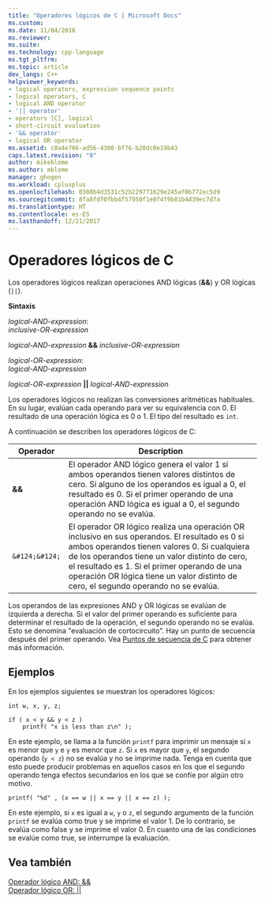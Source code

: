 ```yaml
---
title: "Operadores lógicos de C | Microsoft Docs"
ms.custom: 
ms.date: 11/04/2016
ms.reviewer: 
ms.suite: 
ms.technology: cpp-language
ms.tgt_pltfrm: 
ms.topic: article
dev_langs: C++
helpviewer_keywords:
- logical operators, expression sequence points
- logical operators, C
- logical AND operator
- '|| operator'
- operators [C], logical
- short-circuit evaluation
- '&& operator'
- logical OR operator
ms.assetid: c0a4e766-ad56-4300-bf76-b28dc0e19b43
caps.latest.revision: "8"
author: mikeblome
ms.author: mblome
manager: ghogen
ms.workload: cplusplus
ms.openlocfilehash: 0308b4d3531c52b229771629e245af0b772ec5d9
ms.sourcegitcommit: 8fa8fdf0fbb4f57950f1e8f4f9b81b4d39ec7d7a
ms.translationtype: HT
ms.contentlocale: es-ES
ms.lasthandoff: 12/21/2017
---
```

# <a name="c-logical-operators"></a>Operadores lógicos de C
Los operadores lógicos realizan operaciones AND lógicas (**&&**) y OR lógicas (`||`).  
  
 **Sintaxis**  
  
 *logical-AND-expression*:  
 *inclusive-OR-expression*  
  
 *logical-AND-expression*  **&&**  *inclusive-OR-expression*  
  
 *logical-OR-expression*:  
 *logical-AND-expression*  
  
 *logical-OR-expression*  **&#124;&#124;**  *logical-AND-expression*  
  
 Los operadores lógicos no realizan las conversiones aritméticas habituales. En su lugar, evalúan cada operando para ver su equivalencia con 0. El resultado de una operación lógica es 0 o 1. El tipo del resultado es `int`.  
  
 A continuación se describen los operadores lógicos de C:  
  
|Operador|Description|  
|--------------|-----------------|  
|**&&**|El operador AND lógico genera el valor 1 si ambos operandos tienen valores distintos de cero. Si alguno de los operandos es igual a 0, el resultado es 0. Si el primer operando de una operación AND lógica es igual a 0, el segundo operando no se evalúa.|  
|`&#124;&#124;`|El operador OR lógico realiza una operación OR inclusivo en sus operandos. El resultado es 0 si ambos operandos tienen valores 0. Si cualquiera de los operandos tiene un valor distinto de cero, el resultado es 1. Si el primer operando de una operación OR lógica tiene un valor distinto de cero, el segundo operando no se evalúa.|  
  
 Los operandos de las expresiones AND y OR lógicas se evalúan de izquierda a derecha. Si el valor del primer operando es suficiente para determinar el resultado de la operación, el segundo operando no se evalúa. Esto se denomina "evaluación de cortocircuito". Hay un punto de secuencia después del primer operando. Vea [Puntos de secuencia de C](../c-language/c-sequence-points.md) para obtener más información.  
  
## <a name="examples"></a>Ejemplos  
 En los ejemplos siguientes se muestran los operadores lógicos:  
  
```  
int w, x, y, z;  
  
if ( x < y && y < z )  
    printf( "x is less than z\n" );  
```  
  
 En este ejemplo, se llama a la función `printf` para imprimir un mensaje si `x` es menor que `y` e `y` es menor que `z`. Si `x` es mayor que `y`, el segundo operando (`y < z`) no se evalúa y no se imprime nada. Tenga en cuenta que esto puede producir problemas en aquellos casos en los que el segundo operando tenga efectos secundarios en los que se confíe por algún otro motivo.  
  
```  
printf( "%d" , (x == w || x == y || x == z) );  
```  
  
 En este ejemplo, si `x` es igual a `w`, `y` o `z`, el segundo argumento de la función `printf` se evalúa como true y se imprime el valor 1. De lo contrario, se evalúa como false y se imprime el valor 0. En cuanto una de las condiciones se evalúe como true, se interrumpe la evaluación.  
  
## <a name="see-also"></a>Vea también  
 [Operador lógico AND: &&](../cpp/logical-and-operator-amp-amp.md)   
 [Operador lógico OR: &#124;&#124;](../cpp/logical-or-operator-pipe-pipe.md)